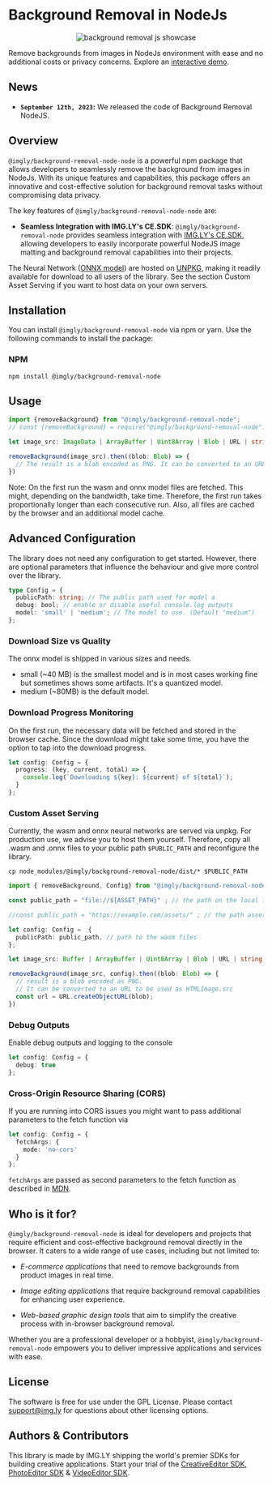 # Background Removal in NodeJs

<p align="center">
<img src="https://img.ly/showcases/cesdk/web/s/case-thumbnail/background-removal/background-removal-0.png?utm_source=github&utm_medium=project&utm_campaign=bg-removal" alt="background removal js showcase" />

</p>

Remove backgrounds from images in NodeJs environment with ease and no additional costs or privacy concerns.
Explore an [interactive demo](https://img.ly/showcases/cesdk/web/background-removal/web?utm_source=github&utm_medium=project&utm_campaign=bg-removal).

## News

- **`September 12th, 2023`:** We released the code of Background Removal NodeJS.

## Overview

`@imgly/background-removal-node-node` is a powerful npm package that allows developers to seamlessly remove the background from images in NodeJs. With its unique features and capabilities, this package offers an innovative and cost-effective solution for background removal tasks without compromising data privacy.

The key features of `@imgly/background-removal-node-node` are:

- **Seamless Integration with IMG.LY's CE.SDK**: `@imgly/background-removal-node` provides seamless integration with [IMG.LY's CE.SDK](https://img.ly/products/creative-sdk?utm_source=github&utm_medium=project&utm_campaign=bg-removal), allowing developers to easily incorporate powerful NodeJS image matting and background removal capabilities into their projects.

The Neural Network ([ONNX model](https://onnx.ai/)) are hosted on [UNPKG](https://www.unpkg.com/), making it readily available for download to all users of the library. See the section Custom Asset Serving if you want to host data on your own servers.

## Installation

You can install `@imgly/background-removal-node` via npm or yarn. Use the following commands to install the package:

### NPM

```shell
npm install @imgly/background-removal-node
```

## Usage

```typescript
import {removeBackground} from "@imgly/background-removal-node";
// const {removeBackground} = require("@imgly/background-removal-node");

let image_src: ImageData | ArrayBuffer | Uint8Array | Blob | URL | string = ...;

removeBackground(image_src).then((blob: Blob) => {
  // The result is a blob encoded as PNG. It can be converted to an URL to be used as HTMLImage.src
})
```

Note: On the first run the wasm and onnx model files are fetched. This might, depending on the bandwidth, take time. Therefore, the first run takes proportionally longer than each consecutive run. Also, all files are cached by the browser and an additional model cache.

## Advanced Configuration

The library does not need any configuration to get started. However, there are optional parameters that influence the behaviour and give more control over the library.

```typescript
type Config = {
  publicPath: string; // The public path used for model a
  debug: bool; // enable or disable useful console.log outputs
  model: 'small' | 'medium'; // The model to use. (Default "medium")
};
```

### Download Size vs Quality

The onnx model is shipped in various sizes and needs.

- small (~40 MB) is the smallest model and is in most cases working fine but sometimes shows some artifacts. It's a quantized model.
- medium (~80MB) is the default model.

### Download Progress Monitoring

On the first run, the necessary data will be fetched and stored in the browser cache. Since the download might take some time, you have the option to tap into the download progress.

```typescript
let config: Config = {
  progress: (key, current, total) => {
    console.log(`Downloading ${key}: ${current} of ${total}`);
  }
};
```

### Custom Asset Serving

Currently, the wasm and onnx neural networks are served via unpkg. For production use, we advise you to host them yourself. Therefore, copy all .wasm and .onnx files to your public path `$PUBLIC_PATH` and reconfigure the library.

```shell
cp node_modules/@imgly/background-removal-node/dist/* $PUBLIC_PATH
```

```typescript
import { removeBackground, Config} from "@imgly/background-removal-node"

const public_path = "file://${ASSET_PATH}" ; // the path on the local file system

//const public_path = "https://example.com/assets/" ; // the path assets are served from

let config: Config =  {
  publicPath: public_path, // path to the wasm files
};

let image_src: Buffer | ArrayBuffer | Uint8Array | Blob | URL | string = ...;

removeBackground(image_src, config).then((blob: Blob) => {
  // result is a blob encoded as PNG.
  // It can be converted to an URL to be used as HTMLImage.src
  const url = URL.createObjectURL(blob);
})
```

### Debug Outputs

Enable debug outputs and logging to the console

```typescript
let config: Config = {
  debug: true
};
```

### Cross-Origin Resource Sharing (CORS)

If you are running into CORS issues you might want to pass additional parameters to the fetch function via

```typescript
let config: Config = {
  fetchArgs: {
    mode: 'no-cors'
  }
};
```

`fetchArgs` are passed as second parameters to the fetch function as described in [MDN](https://developer.mozilla.org/en-US/docs/Web/API/Fetch_API/Using_Fetch).

## Who is it for?

`@imgly/background-removal-node` is ideal for developers and projects that require efficient and cost-effective background removal directly in the browser. It caters to a wide range of use cases, including but not limited to:

- _E-commerce applications_ that need to remove backgrounds from product images in real time.

- _Image editing applications_ that require background removal capabilities for enhancing user experience.

- _Web-based graphic design tools_ that aim to simplify the creative process with in-browser background removal.

Whether you are a professional developer or a hobbyist, `@imgly/background-removal-node` empowers you to deliver impressive applications and services with ease.

## License

The software is free for use under the GPL License. Please contact [support@img.ly](mailto:support@img.ly?subject=Background-Removal-Node%20License) for questions about other licensing options.

## Authors & Contributors

This library is made by IMG.LY shipping the world's premier SDKs for building creative applications.
Start your trial of the [CreativeEditor SDK](https://img.ly/products/creative-sdk?utm_source=github&utm_medium=project&utm_campaign=bg-removal-node), [PhotoEditor SDK](https://img.ly/products/photo-sdk?utm_source=github&utm_medium=project&utm_campaign=bg-removal-node) & [VideoEditor SDK](https://img.ly/products/video-sdk?utm_source=github&utm_medium=project&utm_campaign=bg-removal-node).
